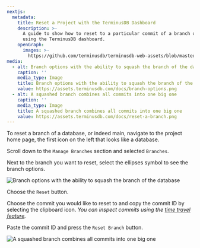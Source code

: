 ```yaml
---
nextjs:
  metadata:
    title: Reset a Project with the TerminusDB Dashboard
    description: >-
      A guide to show how to reset to a particular commit of a branch or main
      using the TerminusDB dashboard.
    openGraph:
      images: >-
        https://github.com/terminusdb/terminusdb-web-assets/blob/master/docs/reset-a-branch.png?raw=true
media:
  - alt: Branch options with the ability to squash the branch of the database
    caption: ''
    media_type: Image
    title: Branch options with the ability to squash the branch of the database
    value: https://assets.terminusdb.com/docs/branch-options.png
  - alt: A squashed branch combines all commits into one big one
    caption: ''
    media_type: Image
    title: A squashed branch combines all commits into one big one
    value: https://assets.terminusdb.com/docs/reset-a-branch.png
---
```


To reset a branch of a database, or indeed main, navigate to the project home page, the first icon on the left that looks like a database.

Scroll down to the `Manage Branches` section and selected `Branches`.

Next to the branch you want to reset, select the ellipses symbol to see the branch options.

![Branch options with the ability to squash the branch of the database](https://assets.terminusdb.com/docs/branch-options.png)

Choose the `Reset` button.

Choose the commit you would like to reset to and copy the commit ID by selecting the clipboard icon. _You can inspect commits using the [time travel feature](/docs/time-travel/)._

Paste the commit ID and press the `Reset Branch` button.

![A squashed branch combines all commits into one big one](https://assets.terminusdb.com/docs/reset-a-branch.png)